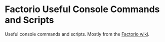 # Factorio Useful Console Commands and Scripts

Useful console commands and scripts. Mostly from the
[Factorio wiki](https://wiki.factorio.com/Console).
